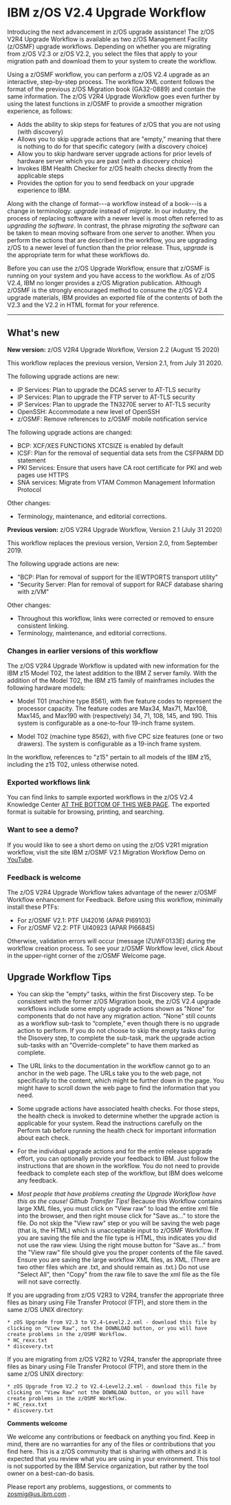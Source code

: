 IBM z/OS V2.4 Upgrade Workflow
===============================

Introducing the next advancement in z/OS upgrade assistance! The z/OS V2R4 Upgrade Workflow is available as two z/OS Management Facility (z/OSMF) upgrade workflows. Depending on whether you are migrating from z/OS V2.3 or z/OS V2.2, you select the files that apply to your migration path and download them to your system to create the workflow.

Using a z/OSMF workflow, you can perform a z/OS V2.4 upgrade as an interactive, step-by-step process. The workflow XML content follows the format of the previous z/OS Migration book (GA32-0889) and contain the same information. The z/OS V2R4 Upgrade Workflow goes even further by using the latest functions in z/OSMF to provide a smoother migration experience, as follows:

- Adds the ability to skip steps for features of z/OS that you are not using (with discovery)
- Allows you to skip upgrade actions that are "empty," meaning that there is nothing to do for that specific category (with a discovery choice)
- Allow you to skip hardware server upgrade actions for prior levels of hardware server which you are past (with a discovery choice)
- Invokes IBM Health Checker for z/OS health checks directly from the applicable steps
- Provides the option for you to send feedback on your upgrade experience to IBM.

Along with the change of format---a workflow instead of a book---is a change in terminology: *upgrade* instead of *migrate*. In our industry, the process of replacing software with a newer level is most often referred to as *upgrading the software*. In contrast, the phrase *migrating the software* can be taken to mean moving software from one server to another. When you perform the actions that are described in the workflow, you are upgrading z/OS to a newer level of function than the prior release. Thus, *upgrade* is the appropriate term for what these workflows do.

Before you can use the z/OS Upgrade Workflow, ensure that z/OSMF is running on your system and you have access to the workflow. As of z/OS V2.4, IBM no longer provides a z/OS Migration publication. Although z/OSMF is the strongly encouraged method to consume the z/OS V2.4 upgrade materials, IBM provides an exported file of the contents of both the V2.3 and the V2.2 in HTML format for your reference.  

---
## What's new

**New version:** z/OS V2R4 Upgrade Workflow, Version 2.2 (August 15 2020)

This workflow replaces the previous version, Version 2.1, from July 31 2020.

The following upgrade actions are new:
- IP Services: Plan to upgrade the DCAS server to AT-TLS security
- IP Services: Plan to upgrade the FTP server to AT-TLS security
- IP Services: Plan to upgrade the TN3270E server to AT-TLS security
- OpenSSH: Accommodate a new level of OpenSSH
- z/OSMF: Remove references to z/OSMF mobile notification service

The following upgrade actions are changed:
- BCP: XCF/XES FUNCTIONS XTCSIZE is enabled by default
- ICSF: Plan for the removal of sequential data sets from the CSFPARM DD statement
- PKI Services: Ensure that users have CA root certificate for PKI and web pages use HTTPS
- SNA services: Migrate from VTAM Common Management Information Protocol

Other changes:
- Terminology, maintenance, and editorial corrections.


**Previous version:** z/OS V2R4 Upgrade Workflow, Version 2.1 (July 31 2020)

This workflow replaces the previous version, Version 2.0, from September 2019.

The following upgrade actions are new:
- "BCP: Plan for removal of support for the IEWTPORTS transport utility"
- "Security Server: Plan for removal of support for RACF database sharing with z/VM"

Other changes:
- Throughout this workflow, links were corrected or removed to ensure consistent linking.
- Terminology, maintenance, and editorial corrections.



### Changes in earlier versions of this workflow</h2>

The z/OS V2R4 Upgrade Workflow is updated with new information for the IBM z15 Model T02, the latest addition to the IBM Z
server family. With the addition of the Model T02, the IBM z15 family of mainframes includes the following hardware models:

* Model T01 (machine type 8561), with five feature codes to represent the processor capacity. The feature codes
are Max34, Max71, Max108, Max145, and Max190 with (respectively) 34, 71, 108, 145, and 190. This system is
configurable as a one-to-four 19-inch frame system.

* Model T02 (machine type 8562), with five CPC size features (one or two drawers). The system is configurable
as a 19-inch frame system.  

In the workflow, references to "z15" pertain to all models of the IBM z15, including the z15 T02, unless otherwise noted.


### Exported workflows link

You can find links to sample exported workflows in the z/OS V2.4 Knowledge Center [AT THE BOTTOM OF THIS WEB PAGE](https://www.ibm.com/support/knowledgecenter/SSLTBW_2.4.0/com.ibm.zos.v2r4.e0zm100/abstract.htm).  The exported format is suitable for browsing, printing, and searching.

### Want to see a demo?

If you would like to see a short demo on using the z/OS V2R1 migration workflow, visit the site IBM z/OSMF V2.1 Migration Workflow Demo on [YouTube](https://www.youtube.com/watch?v=ejQRSYaxz9M).

### Feedback is welcome

The z/OS V2R4 Upgrade Workflow takes advantage of the newer z/OSMF Workflow enhancement for Feedback. Before using this workflow,  minimally install these PTFs:

* For z/OSMF V2.1:  PTF UI42016  (APAR PI69103)
* For z/OSMF V2.2:  PTF UI40923  (APAR PI66845)

Otherwise, validation errors will occur (message IZUWF0133E) during the workflow creation process. To see your z/OSMF Workflow level, click About in the upper-right corner of the z/OSMF Welcome page.

Upgrade Workflow Tips
-----------------------

* You can skip the "empty" tasks, within the first Discovery step. To be consistent with the former z/OS Migration book, the z/OS V2.4 upgrade workflows include some empty upgrade actions shown as "None" for components that do not have any migration action. "None" still counts as a workflow sub-task to “complete,” even though there is no upgrade action to perform. If you do not choose to skip the empty tasks during the Disovery step, to complete the sub-task, mark the upgrade action sub-tasks with an "Override-complete" to have them marked as complete.

* The URL links to the documentation in the workflow cannot go to an anchor in the web page. The URLs take you to the web page, not specifically to the content, which might be further down in the page. You might have to scroll down the web page to find the information that you need.

* Some upgrade actions have associated health checks. For those steps, the health check is invoked to determine whether the upgrade action is applicable for your system. Read the instructions carefully on the Perform tab before running the health check for important information about each check.

* For the individual upgrade actions and for the entire release upgrade effort, you can optionally provide your feedback to IBM. Just follow the instructions that are shown in the workflow. You do not need to provide feedback to complete each step of the workflow, but IBM does welcome any feedback.

* _Most people that have problems creating the Upgrade Workflow have this as the cause!_  *Github Transfer Tips!*  Because this Workflow contains large XML files, you must click on "View raw" to load the entire xml file into the browser, and then right mouse click for "Save as..." to store the file.  Do not skip the "View raw" step or you will be saving the web page (that is, the HTML) which is unacceptable input to z/OSMF Workflow.  If you are saving the file and the file type is HTML, this indicates you did not use the raw view.  Using the right mouse button for "Save as..." from the "View raw" file should give you the proper contents of the file saved.  Ensure you are saving the large workflow XML files, as XML.  (There are two other files which are .txt, and should remain as .txt.) Do not use "Select All", then "Copy" from the raw file to save the xml file as the file will not save correctly.

If you are upgrading from z/OS V2R3 to V2R4, transfer the appropriate three files as binary using File Transfer Protocol (FTP),
and store them in the same z/OS UNIX directory:

    * zOS Upgrade from V2.3 to V2.4-Level2.2.xml - download this file by clicking on "View Raw", not the DOWNLOAD button, or you will have create problems in the z/OSMF Workflow.
    * HC_rexx.txt
    * discovery.txt    

If you are migrating from z/OS V2R2 to V2R4, transfer the appropriate three files as binary using File Transfer Protocol (FTP),
and store them in the same z/OS UNIX directory:

    * zOS Upgrade from V2.2 to V2.4-Level2.2.xml - download this file by clicking on "View Raw" not the DOWNLOAD button, or you will have create problems in the z/OSMF Workflow.
    * HC_rexx.txt
    * discovery.txt


**Comments welcome**

We welcome any contributions or feedback on anything you find. Keep in mind, there are no warranties for any of the files or contributions that you find here. This is a z/OS community that is sharing with others and it is expected that you review what you are using in your environment. This tool is not supported by the IBM Service organization, but rather by the tool owner on a best-can-do basis.

Please report any problems, suggestions, or comments to zosmig@us.ibm.com .
